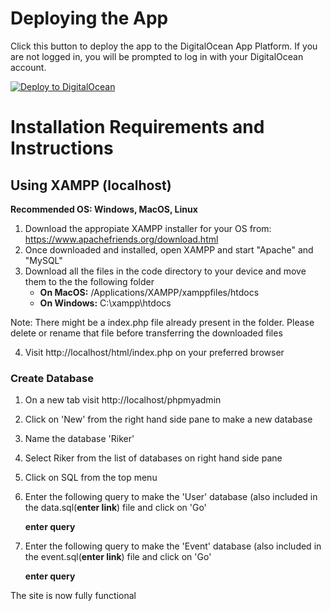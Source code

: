 # Deploying the App

Click this button to deploy the app to the DigitalOcean App Platform. If you are not logged in, you will be prompted to log in with your DigitalOcean account.

[![Deploy to DigitalOcean](https://www.deploytodo.com/do-btn-blue.svg)](https://cloud.digitalocean.com/apps/new?repo=https://github.com/digitalocean/sample-php/tree/main)

# Installation Requirements and Instructions
## Using XAMPP (localhost)
**Recommended OS: Windows, MacOS, Linux**

1. Download the appropiate XAMPP installer for your OS from: https://www.apachefriends.org/download.html
2. Once downloaded and installed, open XAMPP and start "Apache" and "MySQL"
3. Download all the files in the code directory to your device and move them to the the following folder
    - **On MacOS:** /Applications/XAMPP/xamppfiles/htdocs
    - **On Windows:**  C:\xampp\htdocs

Note: There might be a index.php file already present in the folder. Please delete or rename that file before transferring the downloaded files

4. Visit http://localhost/html/index.php on your preferred browser

### Create Database
1. On a new tab visit http://localhost/phpmyadmin
2. Click on 'New' from the right hand side pane to make a new database
3. Name the database 'Riker'
4. Select Riker from the list of databases on right hand side pane
5. Click on SQL from the top menu
6. Enter the following query to make the 'User' database (also included in the data.sql(**enter link**) file and click on 'Go'

    **enter query**
7. Enter the following query to make the 'Event' database (also included in the event.sql(**enter link**) file and click on 'Go'

    **enter query**


The site is now fully functional
